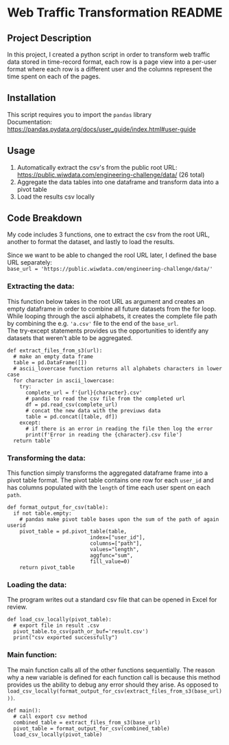 # Web Traffic Transformation README
## Project Description
In this project, I created a python script in order to transform web traffic data stored in time-record format, each row is a page view into a per-user format where each row is a different user and the
columns represent the time spent on each of the pages. 

## Installation

This script requires you to import the `pandas` library  
Documentation: https://pandas.pydata.org/docs/user_guide/index.html#user-guide

## Usage

1. Automatically extract the csv's from the public root URL: https://public.wiwdata.com/engineering-challenge/data/ (26 total)
2. Aggregate the data tables into one dataframe and transform data into a pivot table
3. Load the results csv locally

## Code Breakdown

My code includes 3 functions, one to extract the csv from the root URL, another to format the dataset, and lastly to load the results.

Since we want to be able to changed the rool URL later, I defined the base URL separately:  
`base_url = 'https://public.wiwdata.com/engineering-challenge/data/'`  

### Extracting the data:

This function below takes in the root URL as argument and creates an empty dataframe in order to combine all future datasets from the for loop.
While looping through the ascii alphabets, it creates the complete file path by combining the e.g. `'a.csv'` file to the end of the `base_url`.  
The try-except statements provides us the opportunities to identify any datasets that weren't able to be aggregated. 


```
def extract_files_from_s3(url):
  # make an empty data frame
  table = pd.DataFrame([])
  # ascii_lovercase function returns all alphabets characters in lower case
  for character in ascii_lowercase:
    try:
      complete_url = f'{url}{character}.csv'
      # pandas to read the csv file from the completed url
      df = pd.read_csv(complete_url)
      # concat the new data with the previuws data
      table = pd.concat([table, df])
    except:
      # if there is an error in reading the file then log the error
      print(f'Error in reading the {character}.csv file')
  return table`  
 ```

### Transforming the data:
This function simply transforms the aggregated dataframe frame into a pivot table format. The pivot table contains one row for each `user_id` and has columns populated with the `length` of time each user spent on each `path`.

```
def format_output_for_csv(table):
  if not table.empty:
    # pandas make pivot table bases upon the sum of the path of again userid
    pivot_table = pd.pivot_table(table, 
                           index=["user_id"], 
                           columns=["path"], 
                           values="length", 
                           aggfunc="sum", 
                           fill_value=0)
    return pivot_table
 ```
 
 ### Loading the data:

The program writes out a standard csv file that can be opened in Excel for review.
 
```
def load_csv_locally(pivot_table):
  # export file in result .csv
  pivot_table.to_csv(path_or_buf='result.csv')
  print("csv exported successfully")

```

### Main function:

The main function calls all of the other functions sequentially. The reason why a new variable is defined for each function call is because this method provides us the ability to debug any error should they arise. As opposed to `load_csv_locally(format_output_for_csv(extract_files_from_s3(base_url)))`.


```
def main():
  # call export csv method
  combined_table = extract_files_from_s3(base_url)
  pivot_table = format_output_for_csv(combined_table)
  load_csv_locally(pivot_table)
```


